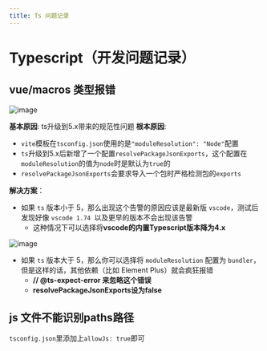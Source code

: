 ```yaml
---
title: Ts 问题记录
---
```

# Typescript（开发问题记录）
## vue/macros 类型报错
<img alt="image" src="https://user-images.githubusercontent.com/96854855/231127950-b0c5125e-b7b6-42bf-85fb-ebb99f0cd6ee.png">

**基本原因**: ts升级到5.x带来的规范性问题
**根本原因**:
- `vite`模板在`tsconfig.json`使用的是`"moduleResolution": "Node"`配置
- `ts`升级到5.x后新增了一个配置`resolvePackageJsonExports`，这个配置在`moduleResolution`的值为`node`时是默认为`true`的
- `resolvePackageJsonExports`会要求导入一个包时严格检测包的`exports`

**解决方案**：
- 如果 `ts` 版本小于 5，那么出现这个告警的原因应该是最新版 `vscode`，测试后发现好像 `vscode 1.74 `以及更早的版本不会出现该告警
  - 这种情况下可以选择将**vscode的内置Typescript版本降为4.x**

<img alt="image" src="https://user-images.githubusercontent.com/96854855/231132240-7b5dff2c-252d-4ae3-8229-d0913b5210b7.png">

- 如果 `ts` 版本大于 5，那么你可以选择将 `moduleResolution` 配置为 `bundler`，但是这样的话，其他依赖（比如 Element Plus）就会疯狂报错
  - **// @ts-expect-error 来忽略这个错误**
  - **resolvePackageJsonExports设为false**

## js 文件不能识别paths路径

`tsconfig.json`里添加上`allowJs: true`即可
